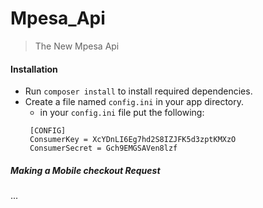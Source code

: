 # Mpesa_Api
> The New Mpesa Api

#### Installation
 - Run `composer install` to install required dependencies. 
 - Create a file named `config.ini` in your app directory.
   * in your `config.ini` file put the following:
   ```
	[CONFIG]
	ConsumerKey = XcYDnLI6Eg7hd2S8IZJFK5d3zptKMXzO
	ConsumerSecret = Gch9EMGSAVen8lzf
   ```

##### Making a Mobile checkout Request
 ...